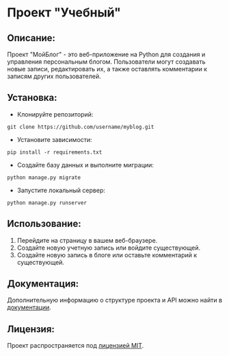 # Проект "Учебный"

## Описание:

Проект "МойБлог" - это веб-приложение на Python для создания и управления персональным блогом. Пользователи могут создавать новые записи, редактировать их, а также оставлять комментарии к записям других пользователей.

## Установка:

* Клонируйте репозиторий:
```
git clone https://github.com/username/myblog.git
```

* Установите зависимости:
```
pip install -r requirements.txt
```

* Создайте базу данных и выполните миграции:
```
python manage.py migrate
```

* Запустите локальный сервер:
```
python manage.py runserver
```
## Использование:

1. Перейдите на страницу в вашем веб-браузере.
2. Создайте новую учетную запись или войдите существующей.
3. Создайте новую запись в блоге или оставьте комментарий к существующей.

## Документация:

Дополнительную информацию о структуре проекта и API можно найти в [документации]().

## Лицензия:

Проект распространяется под [лицензией MIT]().
